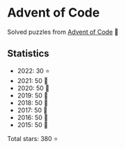 # Advent of Code

Solved puzzles from [Advent of Code](https://adventofcode.com) :christmas_tree:

## Statistics

- 2022: 30 :star:
- 2021: 50 :star2:
- 2020: 50 :star2:
- 2019: 50 :star2:
- 2018: 50 :star2:
- 2017: 50 :star2:
- 2016: 50 :star2:
- 2015: 50 :star2:

Total stars: 380 :star:
